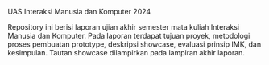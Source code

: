 UAS Interaksi Manusia dan Komputer 2024

Repository ini berisi laporan ujian akhir semester mata kuliah Interaksi Manusia dan Komputer. Pada laporan terdapat tujuan proyek, metodologi proses pembuatan prototype, deskripsi showcase, evaluasi prinsip IMK, dan kesimpulan. Tautan showcase dilampirkan pada lampiran akhir laporan.
